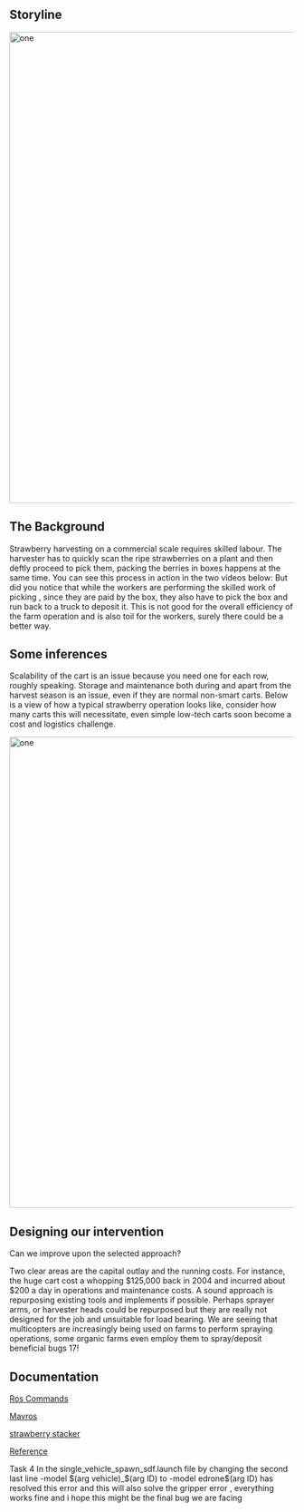 ## Storyline 

<img width="831" alt="one" src="https://user-images.githubusercontent.com/67200542/153248150-ad0ffde0-3107-4858-ab01-3f0d2a53cc9e.PNG">

## The Background
Strawberry harvesting on a commercial scale requires skilled labour. The harvester has to quickly scan the ripe strawberries on a plant and then deftly proceed to pick them, packing the berries in boxes happens at the same time. You can see this process in action in the two videos below:
But did you notice that while the workers are performing the skilled work of picking , since they are paid by the box, they also have to pick the box and run back to a truck to deposit it. This is not good for the overall efficiency of the farm operation and is also toil for the workers, surely there could be a better way.

## Some inferences
Scalability of the cart is an issue because you need one for each row, roughly speaking.
Storage and maintenance both during and apart from the harvest season is an issue, even if they are normal non-smart carts.
Below is a view of how a typical strawberry operation looks like, consider how many carts this will necessitate, even simple low-tech carts soon become a cost and logistics challenge.

<img width="831" alt="one" src="https://user-images.githubusercontent.com/67200542/153268488-9dfb0da4-ec18-4668-913e-c0604adbb6a8.PNG">

## Designing our intervention
Can we improve upon the selected approach?

Two clear areas are the capital outlay and the running costs. For instance, the huge cart cost a whopping $125,000 back in 2004 and incurred about $200 a day in operations and maintenance costs.
A sound approach is repurposing existing tools and implements if possible.
Perhaps sprayer arms, or harvester heads could be repurposed but they are really not designed for the job and unsuitable for load bearing.
We are seeing that multicopters are increasingly being used on farms to perform spraying operations, some organic farms even employ them to spray/deposit beneficial bugs 17!

## Documentation

[Ros Commands](https://subscription.packtpub.com/book/hardware_and_creative/9781782175193/1/ch01lvl1sec15/ros-commands-summary)

[Mavros](http://wiki.ros.org/mavros)

[strawberry stacker](https://github.com/erts-RnD/strawberry_stacker)

[Reference](https://clover.coex.tech/en/mavros.html)

Task 4 
In the single_vehicle_spawn_sdf.launch file by changing the second last line -model $(arg vehicle)_$(arg ID) to -model edrone$(arg ID) has resolved this error and this will also solve the gripper error , everything works fine and i hope this might be the final bug we are facing


